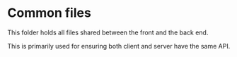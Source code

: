 # Common files
This folder holds all files shared between the front and the back end.

This is primarily used for ensuring both client and server have the same API.